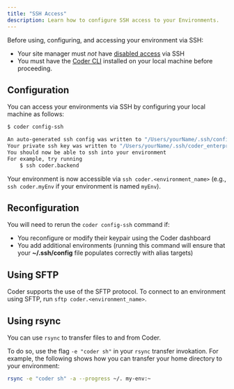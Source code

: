 ```yaml
---
title: "SSH Access"
description: Learn how to configure SSH access to your Environments.
---
```


Before using, configuring, and accessing your environment via SSH:

- Your site manager must _not_ have [disabled
  access](../admin/environment-management/ssh-access.md) via SSH
- You must have the [Coder CLI](../cli/index.md) installed on your local machine
  before proceeding.

## Configuration

You can access your environments via SSH by configuring your local machine as
follows:

```bash
$ coder config-ssh

An auto-generated ssh config was written to "/Users/yourName/.ssh/config"
Your private ssh key was written to "/Users/yourName/.ssh/coder_enterprise"
You should now be able to ssh into your environment
For example, try running
    $ ssh coder.backend
```

Your environment is now accessible via `ssh coder.<environment_name>` (e.g.,
`ssh coder.myEnv` if your environment is named `myEnv`).

## Reconfiguration

You will need to rerun the `coder config-ssh` command if:

- You reconfigure or modify their keypair using the Coder dashboard
- You add additional environments (running this command will ensure that your
  **~/.ssh/config** file populates correctly with alias targets)

## Using SFTP

Coder supports the use of the SFTP protocol. To connect to an environment using
SFTP, run `sftp coder.<environment_name>`.

## Using rsync

You can use `rsync` to transfer files to and from Coder.

To do so, use the flag `-e "coder sh"` in your `rsync` transfer invokation. For
example, the following shows how you can transfer your home directory to your
environment:

```bash
rsync -e "coder sh" -a --progress ~/. my-env:~
```
